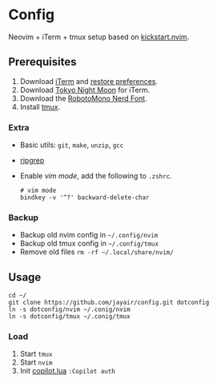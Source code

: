 # Config

Neovim + iTerm + tmux setup based on [kickstart.nvim](https://github.com/nvim-lua/kickstart.nvim).

## Prerequisites

1. Download [iTerm](https://iterm2.com) and [restore preferences](/com.googlecode.iterm2.plist).
2. Download [Tokyo Night Moon](https://github.com/folke/tokyonight.nvim) for iTerm.
3. Download the [RobotoMono Nerd Font](https://www.nerdfonts.com/font-downloads).
4. Install [tmux](https://github.com/tmux/tmux/wiki/Installing).

### Extra

- Basic utils: `git`, `make`, `unzip`, `gcc`
- [ripgrep](https://github.com/BurntSushi/ripgrep#installation)
- Enable _vim mode_, add the following to `.zshrc`.

  ```
  # vim mode
  bindkey -v '^?' backward-delete-char
  ```

### Backup

- Backup old nvim config in `~/.config/nvim`
- Backup old tmux config in `~/.config/tmux`
- Remove old files `rm -rf ~/.local/share/nvim/`

## Usage

```
cd ~/
git clone https://github.com/jayair/config.git dotconfig
ln -s dotconfig/nvim ~/.conig/nvim
ln -s dotconfig/tmux ~/.conig/tmux
```

### Load

1. Start `tmux`
2. Start `nvim`
3. Init [copilot.lua](https://github.com/zbirenbaum/copilot.lua) `:Copilot auth`
